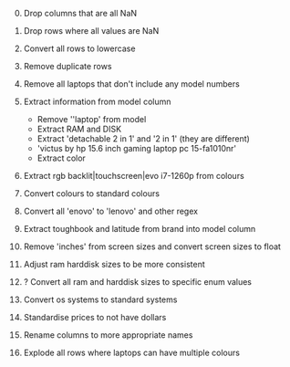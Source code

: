 0. Drop columns that are all NaN
1. Drop rows where all values are NaN
2. Convert all rows to lowercase
3. Remove duplicate rows
4. Remove all laptops that don't include any model numbers

5. Extract information from model column
    - Remove ''laptop' from model
    - Extract RAM and DISK
    - Extract 'detachable 2 in 1' and '2 in 1' (they are different)
    - 'victus by hp 15.6 inch gaming laptop pc 15-fa1010nr'
    - Extract color

6. Extract rgb backlit|touchscreen|evo i7-1260p from colours
7. Convert colours to standard colours

8. Convert all 'enovo' to 'lenovo' and other regex
9. Extract toughbook and latitude from brand into model column

10. Remove 'inches' from screen sizes and convert screen sizes to float

11. Adjust ram harddisk sizes to be more consistent
12. ? Convert all ram and harddisk sizes to specific enum values

13. Convert os systems to standard systems

14. Standardise prices to not have dollars



19. Rename columns to more appropriate names
20. Explode all rows where laptops can have multiple colours